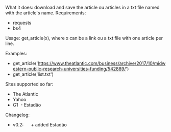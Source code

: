 What it does: download and save the article ou articles in a txt file named with the article's name. 
Requirements:
  - requests
  - bs4
 
 Usage: get_article(x), where x can be a link ou a txt file with one article per line. 
 
 Examples: 
  - get_article('https://www.theatlantic.com/business/archive/2017/10/midwestern-public-research-universities-funding/542889/')
  - get_article('list.txt')
  
Sites supported so far:
  - The Atlantic
  - Yahoo
  - G1
  - Estadão

Changelog:
  - v0.2:
      + added Estadão
